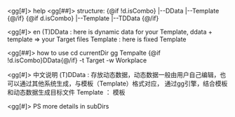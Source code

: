 <gg[#]> help
<gg[##]> structure:
{@if !d.isCombo}
    |--DData
    |--Template
{@/if}
{@if d.isCombo}
    |--Template
        |--TDData
{@/if}

<gg[#]> en
    (T)DData : here is dynamic data for your Template, ddata + template => your Target files
    Template : here is fixed Template

<gg[##]> how to use 
    cd currentDir
    gg Tempalte {@if !d.isCombo}DData{@/if} -t Target -w Workplace

<gg[#]> 中文说明
    (T)DData : 存放动态数据，动态数据一般由用户自己编辑，也可以通过其他系统生成，与模板（Template）格式对应， 通过gg引擎，结合模板和动态数据生成目标文件
    Template ： 模板

<gg[#]> PS
    more details in subDirs
